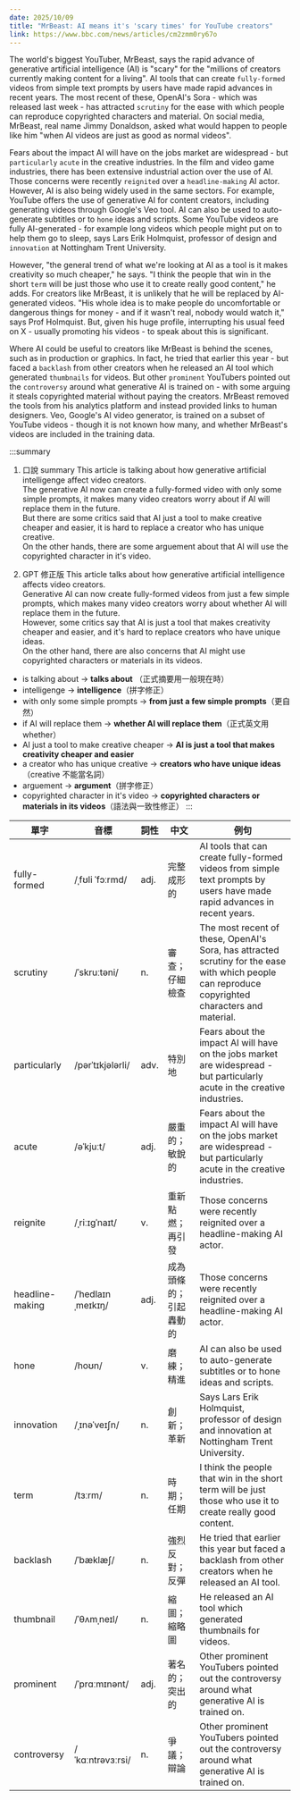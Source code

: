 ```yaml
---
date: 2025/10/09
title: "MrBeast: AI means it's 'scary times' for YouTube creators"
link: https://www.bbc.com/news/articles/cm2zmm0ry67o
---
```


The world's biggest YouTuber, MrBeast, says the rapid advance of generative artificial intelligence (AI) is "scary" for the "millions of creators currently making content for a living". AI tools that can create `fully-formed` videos from simple text prompts by users have made rapid advances in recent years. The most recent of these, OpenAI's Sora - which was released last week - has attracted `scrutiny` for the ease with which people can reproduce copyrighted characters and material. On social media, MrBeast, real name Jimmy Donaldson, asked what would happen to people like him "when AI videos are just as good as normal videos".

Fears about the impact AI will have on the jobs market are widespread - but `particularly` `acute` in the creative industries. In the film and video game industries, there has been extensive industrial action over the use of AI. Those concerns were recently `reignited` over a `headline-making` AI actor. However, AI is also being widely used in the same sectors. For example, YouTube offers the use of generative AI for content creators, including generating videos through Google's Veo tool. AI can also be used to auto-generate subtitles or to `hone` ideas and scripts. Some YouTube videos are fully AI-generated - for example long videos which people might put on to help them go to sleep, says Lars Erik Holmquist, professor of design and `innovation` at Nottingham Trent University.

However, "the general trend of what we're looking at AI as a tool is it makes creativity so much cheaper," he says. "I think the people that win in the short `term` will be just those who use it to create really good content," he adds. For creators like MrBeast, it is unlikely that he will be replaced by AI-generated videos. "His whole idea is to make people do uncomfortable or dangerous things for money - and if it wasn't real, nobody would watch it," says Prof Holmquist. But, given his huge profile, interrupting his usual feed on X - usually promoting his videos - to speak about this is significant.

Where AI could be useful to creators like MrBeast is behind the scenes, such as in production or graphics. In fact, he tried that earlier this year - but faced a `backlash` from other creators when he released an AI tool which generated `thumbnails` for videos. But other `prominent` YouTubers pointed out the `controversy` around what generative AI is trained on - with some arguing it steals copyrighted material without paying the creators. MrBeast removed the tools from his analytics platform and instead provided links to human designers. Veo, Google's AI video generator, is trained on a subset of YouTube videos - though it is not known how many, and whether MrBeast's videos are included in the training data.

:::summary
1. 口說 summary
This article is talking about how generative artificial intelligenge affect video creators.  
The generative AI now can create a fully-formed video with only some simple prompts, it makes many video creators worry about if AI will replace them in the future.  
But there are some critics said that AI just a tool to make creative cheaper and easier, it is hard to replace a creator who has unique creative.  
On the other hands, there are some arguement about that AI will use the copyrighted character in it's video.

2. GPT 修正版
This article talks about how generative artificial intelligence affects video creators.  
Generative AI can now create fully-formed videos from just a few simple prompts, which makes many video creators worry about whether AI will replace them in the future.  
However, some critics say that AI is just a tool that makes creativity cheaper and easier, and it's hard to replace creators who have unique ideas.  
On the other hand, there are also concerns that AI might use copyrighted characters or materials in its videos.

- is talking about → **talks about** （正式摘要用一般現在時）  
- intelligenge → **intelligence**（拼字修正）  
- with only some simple prompts → **from just a few simple prompts**（更自然）  
- if AI will replace them → **whether AI will replace them**（正式英文用 whether）  
- AI just a tool to make creative cheaper → **AI is just a tool that makes creativity cheaper and easier**  
- a creator who has unique creative → **creators who have unique ideas**（creative 不能當名詞）    
- arguement → **argument**（拼字修正）  
- copyrighted character in it's video → **copyrighted characters or materials in its videos**（語法與一致性修正）
:::

| 單字 | 音標 | 詞性 | 中文 | 例句 |
|------|------|------|------|------|
| fully-formed | /ˌfʊli ˈfɔːrmd/ | adj. | 完整成形的 | AI tools that can create fully-formed videos from simple text prompts by users have made rapid advances in recent years. |
| scrutiny | /ˈskruːtəni/ | n. | 審查；仔細檢查 | The most recent of these, OpenAI's Sora, has attracted scrutiny for the ease with which people can reproduce copyrighted characters and material. |
| particularly | /pərˈtɪkjələrli/ | adv. | 特別地 | Fears about the impact AI will have on the jobs market are widespread - but particularly acute in the creative industries. |
| acute | /əˈkjuːt/ | adj. | 嚴重的；敏銳的 | Fears about the impact AI will have on the jobs market are widespread - but particularly acute in the creative industries. |
| reignite | /ˌriːɪɡˈnaɪt/ | v. | 重新點燃；再引發 | Those concerns were recently reignited over a headline-making AI actor. |
| headline-making | /ˈhedlaɪn ˌmeɪkɪŋ/ | adj. | 成為頭條的；引起轟動的 | Those concerns were recently reignited over a headline-making AI actor. |
| hone | /hoʊn/ | v. | 磨練；精進 | AI can also be used to auto-generate subtitles or to hone ideas and scripts. |
| innovation | /ˌɪnəˈveɪʃn/ | n. | 創新；革新 | Says Lars Erik Holmquist, professor of design and innovation at Nottingham Trent University. |
| term | /tɜːrm/ | n. | 時期；任期 | I think the people that win in the short term will be just those who use it to create really good content. |
| backlash | /ˈbæklæʃ/ | n. | 強烈反對；反彈 | He tried that earlier this year but faced a backlash from other creators when he released an AI tool. |
| thumbnail | /ˈθʌmˌneɪl/ | n. | 縮圖；縮略圖 | He released an AI tool which generated thumbnails for videos. |
| prominent | /ˈprɑːmɪnənt/ | adj. | 著名的；突出的 | Other prominent YouTubers pointed out the controversy around what generative AI is trained on. |
| controversy | /ˈkɑːntrəvɜːrsi/ | n. | 爭議；辯論 | Other prominent YouTubers pointed out the controversy around what generative AI is trained on. |
